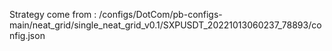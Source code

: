 Strategy come from : /configs/DotCom/pb-configs-main/neat_grid/single_neat_grid_v0.1/SXPUSDT_20221013060237_78893/config.json